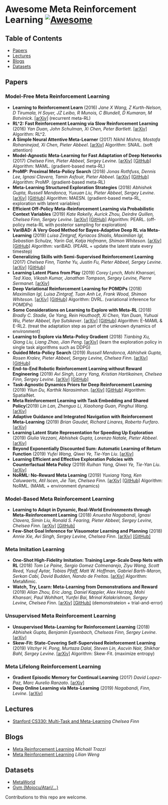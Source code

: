 # Awesome Meta Reinforcement Learning [![Awesome](https://cdn.rawgit.com/sindresorhus/awesome/d7305f38d29fed78fa85652e3a63e154dd8e8829/media/badge.svg)](https://github.com/sindresorhus/awesome)


## Table of Contents

* [Papers](#Papers)
* [Lectures](#Lectures)
* [Blogs](#Blogs)
* [Datasets](#Datasets)


## Papers

### Model-Free Meta Reinforcement Learning

* __Learning to Reinforcement Learn__ (2016) _Jane X Wang, Z Kurth-Nelson, D Tirumala, H Soyer, JZ Leibo, R Munois, C Blundell, D Kumaran, M Botvinick_. [[arXiv]](https://arxiv.org/abs/1611.05763) (recurrent meta-RL)
* __RL^2: Fast Reinforcement Learning via Slow Reinforcement Learning__ (2016) _Yan Duan, John Schulman, Xi Chen, Peter Bartlett_. [[arXiv]](https://arxiv.org/abs/1611.02779) Algorithm: RL^2.
* __A Simple Neural Attentive Meta-Learner__ (2017) _Nikhil Mishra, Mostafa Rohaninejad, Xi Chen, Pieter Abbeel_. [[arXiv]](https://arxiv.org/abs/1707.03141) Algorithm: SNAIL. (soft attention)
* __Model-Agnostic Meta-Learning for Fast Adaptation of Deep Networks__ (2017) _Chelsea Finn, Pieter Abbeel, Sergey Levine_. [[arXiv]](https://arxiv.org/abs/1703.03400) [[GitHub]](https://github.com/cbfinn/maml_rl) Algorithm: MAML. (gradient-based meta-RL)
* __ProMP: Proximal Meta-Policy Search__ (2018) _Jonas Rothfuss, Dennis Lee, Ignasi Clavera, Tamin Asfouir, Pieter Abbeel_. [[arXiv]](https://arxiv.org/abs/1810.06784) [[GitHub]](https://github.com/jonasrothfuss/ProMP) Algorithm: ProMP. (gradient-based meta-RL)
* __Meta-Learning Structured Exploration Strategies__ (2018) _Abhishek Gupta, Russell Mendonca, Yuxuan Liu, Pieter Abbeel, Sergey Levine_. [[arXiv]](https://arxiv.org/abs/1802.07245) [[GitHub]](https://github.com/russellmendonca/maesn_suite) Algorithm: MAESN. (gradient-based meta-RL, exploration with latent variables)
* __Efficient Off-Policy Meta-Reinforcement Learning via Probabilistic Context Variables__ (2019) _Kate Rakelly, Aurick Zhou, Deirdre Quillen, Chelsea Finn, Sergey Levine_. [[arXiv]](https://arxiv.org/abs/1903.08254) [[GitHub]](https://github.com/katerakelly/oyster) Algorithm: PEARL. (off-policy meta-RL with posterior sampling for exploration)
* __VariBAD: A Very Good Method for Bayes-Adaptive Deep RL via Meta-Learning__ (2019) _Luisa Zintgraf, Kyriacos Shialis, Maximilian Igl, Sebastian Schulze, Yarin Gal, Katja Hofmann, Shimon Whiteson_. [[arXiv]](https://arxiv.org/abs/1910.08348) [[GitHub]](https://github.com/lmzintgraf/varibad) Algorithm: variBAD. (PEARL + update the latent state every timestep)
* __Generalizing Skills with Semi-Supervised Reinforcement Learning__ (2017) _Chelsea Finn, Tianhe Yu, Justin Fu, Pieter Abbeel, Sergey Levine_. [[arXiv]](https://arxiv.org/abs/1612.00429) [[GitHub]](https://github.com/cbfinn/gps/tree/ssrl)
* __Learning Latent Plans from Play__ (2019) _Corey Lynch, Mohi Khansari, Ted Xiao, Vikash Kumar, Janathan Tompson, Sergey Levine, Pierre Sermanet_. [[arXiv]](https://arxiv.org/abs/1903.01973)
* __Deep Variational Reinforcement Learning for POMDPs__ (2018) _Maximilian Igl, Luisa Zintgraf, Tuan Anh Le, Frank Wood, Shimon Whiteson_. [[arXiv]](https://arxiv.org/abs/1806.02426) [[GitHub]](https://github.com/maximilianigl/DVRL) Algorithm: DVRL. (variational inference for POMDPs)
* __Some Considerations on Learning to Explore with Meta-RL__ (2018) _Bradly C. Stadie, Ge Yang, Rein Houthooft, Xi Chen, Yan Duan, Yuhuai Wu, Pieter Abbeel, Ilya Sutskever_. [[arXiv]](https://arxiv.org/abs/1803.01118) [[GitHub]](https://github.com/geyang/e-maml) Algorithm: E-MAML & E-RL2. (treat the adaptation step as part of the unknown dynamics of environment)
* __Learning to Explore via Meta-Policy Gradient__ (2018) _Tianbing Xu, Qiang Liu, Liang Zhao, Jian Peng_. [[arXiv]](https://arxiv.org/abs/1803.05044) (learn the exploration policy in single task algorithms such as DDPG)
* __Guided Meta-Policy Search__ (2019) _Russell Mendonca, Abhishek Gupta, Rosen Kralev, Pieter Abbeel, Sergey Levine, Chelsea Finn_. [[arXiv]](https://arxiv.org/abs/1904.00956) [[GitHub]](https://github.com/RussellM2020/GMPS)
* __End-to-End Robotic Reinforcement Learning without Reward Engineering__ (2019) _Avi Singh, Larry Yang, Kristian Hartikainen, Chelsea Finn, Sergey Levine_. [[arXiv]](https://arxiv.org/abs/1904.07854) [[GitHub]](https://github.com/avisingh599/reward-learning-rl)
* __Task-Agnostic Dynamics Priors for Deep Reinforcement Learning__ (2019) _Yilun Du, Karthik Narasimhan_. [[arXiv]](https://arxiv.org/abs/1905.04819) [[GitHub]](https://github.com/yilundu/task_agnostic_dynamics_prior) Algorithm: SpatialNet.
* __Meta Reinforcement Learning with Task Embedding and Shared Policy__(2019) _Lin Lan, Zhenguo Li, Xiaohong Guan, Pinghui Wang_. [[arXiv]](https://arxiv.org/abs/1905.06527)
* __Adaptive Guidance and Integrated Navigation with Reinforcement Meta-Learning__ (2019) _Brian Gaudet, Richard Linares, Roberto Furfaro_. [[arXiv]](https://arxiv.org/abs/1904.09865)
* __Learning Latent State Representation for Speeding Up Exploration__ (2019) _Giulia Vezzani, Abhishek Gupta, Lorenzo Natale, Pieter Abbeel_. [[arXiv]](https://arxiv.org/abs/1905.12621)
* __Beyond Exponentially Discounted Sum: Automatic Learning of Return Function__ (2019) _Yufei Wang, Qiwei Ye, Tie-Yan Liu_. [[arXiv]](https://arxiv.org/abs/1905.11591)
* __Learning Efficient and Effective Exploration Policies with Counterfactual Meta Policy__ (2019)  _Ruihan Yang, Qiwei Ye, Tie-Yan Liu_. [[arXiv]](https://arxiv.org/abs/1905.11583)
* __NoRML: No-Reward Meta Learning__ (2019) _Yuxiang Yang, Ken Caluwaerts, Atil Iscen, Jie Tan, Chelsea Finn_. [[arXiv]](https://arxiv.org/abs/1903.01063) [[GitHub]](https://github.com/google-research/google-research/tree/master/norml) Algorithm: NoRML. (MAML + environment dynamics)

### Model-Based Meta Reinforcement Learning

* __Learning to Adapt in Dynamic, Real-World Environments through Meta-Reinforcement Learning__ (2018) _Anuesha Nagabandi, Ignasi Clavera, Simin Liu, Ronald S. Fearing, Pieter Abbeel, Sergey Levine, Chelsea Finn_. [[arXiv]](https://arxiv.org/abs/1803.11347) [[GitHub]](https://github.com/iclavera/learning_to_adapt)
* __Few-Shot Goal Inference for Visuomotor Learning and Planning__ (2018) _Annie Xie, Avi Singh, Sergey Levine, Chelsea Finn_. [[arXiv]](https://arxiv.org/abs/1810.00482) [[GitHub]](https://github.com/anxie/meta_classifier)

### Meta Imitation Learning

* __One-Shot High-Fidelity Imitation: Training Large-Scale Deep Nets with RL__ (2018) _Tom Le Paine, Sergio Gomez Colmenarejo, Ziyu Wang, Scott Reed, Yusuf Aytar, Tobias Pfaff, Matt W. Hoffman, Gabriel Barth-Maron, Serkan Cabi, David Budden, Nando de Freitas_. [[arXiv]](http://arxiv.org/abs/1810.05017) Algorithm: MetaMimic.
* __Watch, Try, Learn: Meta-Learning from Demonstrations and Reward__ (2019) _Allan Zhou, Eric Jang, Daniel Kappler, Alex Herzog, Mohi Khansari, Paul Wohlhart, Yunfei Bai, Mrinal Kalakrishnan, Sergey Levine, Chelsea Finn_. [[arXiv]](https://arxiv.org/abs/1906.03352) [[GitHub]](https://github.com/google-research/tensor2robot/tree/master/research/vrgripper) (demonstrateion + trial-and-error)

### Unsupervised Meta Reinforcement Learning

* __Unsupervised Meta-Learning for Reinforcement Learning__ (2018) _Abhishek Gupta, Benjamin Eysenbach, Chelseas Finn, Sergey Levine_. [[arXiv]](https://arxiv.org/abs/1806.04640)
* __Skew-Fit: State-Covering Self-Supervised Reinforcement Learning__ (2019) _Vitchyr H. Pong, Murtaza Dalal, Steven Lin, Ascvin Nair, Shikhar Bahl, Sergey Levine_. [[arXiv]](https://arxiv.org/abs/1903.03698) Algorithm: Skew-Fit. (maximize entropy)

### Meta Lifelong Reinforcement Learning

* __Gradient Episodic Memory for Continual Learning__ (2017) _David Lopez-Paz, Marc Aurelio Ranzato_. [[arXiv]](https://arxiv.org/abs/1706.08840)
* __Deep Online Learning via Meta-Learning__ (2019) _Nagabandi, Finn, Levine_. [[arXiv]](https://arxiv.org/abs/1812.07671)


## Lectures

* [Stanford CS330: Multi-Task and Meta-Learning](https://cs330.stanford.edu) _Chelsea Finn_


## Blogs

* [Meta Reinforcement Learning](https://blog.floydhub.com/meta-rl/) _Michaël Trazzi_
* [Meta Reinforcement Learning](https://lilianweng.github.io/lil-log/2019/06/23/meta-reinforcement-learning.html) _Lilian Weng_


## Datasets

* [MetaWorld](https://github.com/rlworkgroup/metaworld)
* [Gym (Mojocu/Atari/...)](https://github.com/openai/gym)


Contributions to this repo are welcome.
